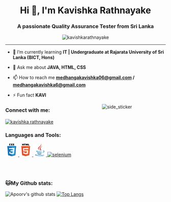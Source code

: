 <h1 align="center">Hi 👋, I'm Kavishka Rathnayake</h1>
<h3 align="center">A passionate Quality Assurance Tester from Sri Lanka</h3>

<p align="center"> <img src="https://komarev.com/ghpvc/?username=kavishkarathnayake&label=Profile%20views&color=0e75b6&style=flat" alt="kavishkarathnayake" /> </p>

---
- 🌱 I’m currently learning **IT | Undergraduate at Rajarata University of Sri Lanka (BICT, Hons)**

- 💬 Ask me about **JAVA, HTML, CSS**

- 📫 How to reach me **medhangakavishka06@gmail.com / medhangakavishka6@gmail.com**

- ⚡ Fun fact **KAVI**
  
<img align="right" width=200px height=200px alt="side_sticker" src="https://media.giphy.com/media/TEnXkcsHrP4YedChhA/giphy.gif" />

<h3 align="left">Connect with me:</h3>
<p align="left">
<a href="https://linkedin.com/in/kavishka rathnayake" target="blank"><img align="center" src="https://raw.githubusercontent.com/rahuldkjain/github-profile-readme-generator/master/src/images/icons/Social/linked-in-alt.svg" alt="kavishka rathnayake" height="30" width="40" /></a>
</p>

<h3 align="left">Languages and Tools:</h3>
<p align="left"> <a href="https://www.w3schools.com/css/" target="_blank" rel="noreferrer"> <img src="https://raw.githubusercontent.com/devicons/devicon/master/icons/css3/css3-original-wordmark.svg" alt="css3" width="40" height="40"/> </a> <a href="https://www.w3.org/html/" target="_blank" rel="noreferrer"> <img src="https://raw.githubusercontent.com/devicons/devicon/master/icons/html5/html5-original-wordmark.svg" alt="html5" width="40" height="40"/> </a> <a href="https://www.java.com" target="_blank" rel="noreferrer"> <img src="https://raw.githubusercontent.com/devicons/devicon/master/icons/java/java-original.svg" alt="java" width="40" height="40"/> </a> <a href="https://www.selenium.dev" target="_blank" rel="noreferrer"> <img src="https://raw.githubusercontent.com/detain/svg-logos/780f25886640cef088af994181646db2f6b1a3f8/svg/selenium-logo.svg" alt="selenium" width="40" height="40"/> </a> </p>

<br><br>

### 🐱My Github stats:
![Apoorv's github stats](https://github-readme-stats.vercel.app/api?username=KavishkaRathnayake&show_icons=true&title_color=ffc857&icon_color=8ac926&text_color=daf7dc&bg_color=151515&hide=["stars"])
[![Top Langs](https://github-readme-stats.vercel.app/api/top-langs/?username=KavishkaRathnayake&layout=compact&text_color=daf7dc&bg_color=151515)](https://github.com/anuraghazra/github-readme-stats)






<!---
KavishkaRathnayake/KavishkaRathnayake is a ✨ special ✨ repository because its `README.md` (this file) appears on your GitHub profile.
You can click the Preview link to take a look at your changes.
--->
